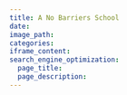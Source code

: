 ```yaml
---
title: A No Barriers School
date:
image_path:
categories:
iframe_content:
search_engine_optimization:
  page_title:
  page_description:
---
```

